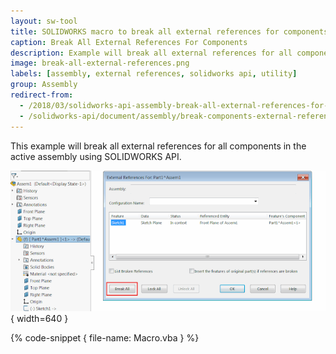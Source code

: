 ```yaml
---
layout: sw-tool
title: SOLIDWORKS macro to break all external references for components
caption: Break All External References For Components
description: Example will break all external references for all components in the active assembly using SOLIDWORKS API
image: break-all-external-references.png
labels: [assembly, external references, solidworks api, utility]
group: Assembly
redirect-from:
  - /2018/03/solidworks-api-assembly-break-all-external-references-for-components.html
  - /solidworks-api/document/assembly/break-components-external-references
---
```

This example will break all external references for all components in the active assembly using SOLIDWORKS API.

![Command to break all external references](break-all-external-references.png){ width=640 }

{% code-snippet { file-name: Macro.vba } %}
